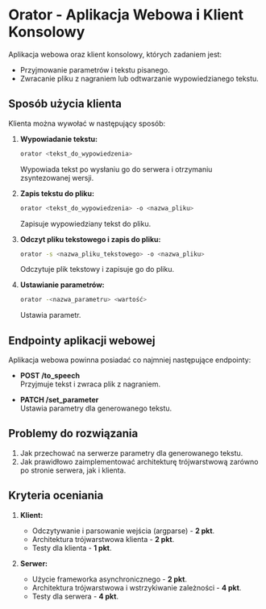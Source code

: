 # Orator - Aplikacja Webowa i Klient Konsolowy

Aplikacja webowa oraz klient konsolowy, których zadaniem jest:

- Przyjmowanie parametrów i tekstu pisanego.
- Zwracanie pliku z nagraniem lub odtwarzanie wypowiedzianego tekstu.

## Sposób użycia klienta

Klienta można wywołać w następujący sposób:

1. **Wypowiadanie tekstu:**

   ```bash
   orator <tekst_do_wypowiedzenia>
   ```

   Wypowiada tekst po wysłaniu go do serwera i otrzymaniu zsyntezowanej wersji.

2. **Zapis tekstu do pliku:**

   ```bash
   orator <tekst_do_wypowiedzenia> -o <nazwa_pliku>
   ```

   Zapisuje wypowiedziany tekst do pliku.

3. **Odczyt pliku tekstowego i zapis do pliku:**

   ```bash
   orator -s <nazwa_pliku_tekstowego> -o <nazwa_pliku>
   ```

   Odczytuje plik tekstowy i zapisuje go do pliku.

4. **Ustawianie parametrów:**
   ```bash
   orator -<nazwa_parametru> <wartość>
   ```
   Ustawia parametr.

## Endpointy aplikacji webowej

Aplikacja webowa powinna posiadać co najmniej następujące endpointy:

- **POST /to_speech**  
  Przyjmuje tekst i zwraca plik z nagraniem.

- **PATCH /set_parameter**  
  Ustawia parametry dla generowanego tekstu.

## Problemy do rozwiązania

1. Jak przechować na serwerze parametry dla generowanego tekstu.
2. Jak prawidłowo zaimplementować architekturę trójwarstwową zarówno po stronie serwera, jak i klienta.

## Kryteria oceniania

1. **Klient:**

   - Odczytywanie i parsowanie wejścia (argparse) - **2 pkt**.
   - Architektura trójwarstwowa klienta - **2 pkt**.
   - Testy dla klienta - **1 pkt**.

2. **Serwer:**
   - Użycie frameworka asynchronicznego - **2 pkt**.
   - Architektura trójwarstwowa i wstrzykiwanie zależności - **4 pkt**.
   - Testy dla serwera - **4 pkt**.

